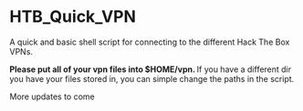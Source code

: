 # HTB_Quick_VPN
A quick and basic shell script for connecting to the different Hack The Box VPNs. 

<b> Please put all of your vpn files into $HOME/vpn. </b>
If you have a different dir you have your files stored in, you can simple change the paths in the script.

More updates to come
